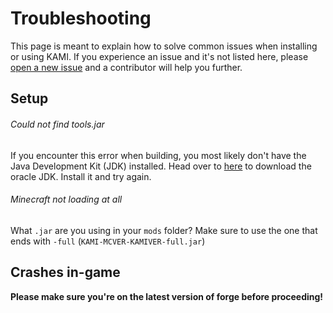# Troubleshooting

This page is meant to explain how to solve common issues when installing or using KAMI. If you experience an issue and it's not listed here, please [open a new issue](https://github.com/zeroeightysix/KAMI/issues/new) and a contributor will help you further.

## Setup
###### Could not find tools.jar
If you encounter this error when building, you most likely don't have the Java Development Kit (JDK) installed.
Head over to [here](http://www.oracle.com/technetwork/java/javase/downloads/jdk8-downloads-2133151.html) to download the oracle JDK. Install it and try again.

###### Minecraft not loading at all
What `.jar` are you using in your `mods` folder? Make sure to use the one that ends with `-full` (`KAMI-MCVER-KAMIVER-full.jar`)

## Crashes in-game

**Please make sure you're on the latest version of forge before proceeding!**